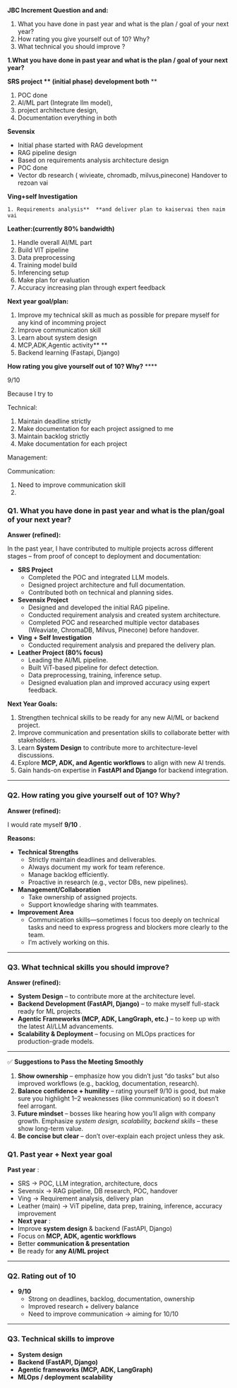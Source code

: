 **JBC Increment Question and and:**

1. What you have done in past year and what is the plan / goal of your next year?
2. How rating you give yourself out of 10? Why?
3. What technical you should improve ?

**1.What you have done in past year and what is the plan / goal of your next year?** 

**SRS project ** (initial phase) development both** **

1. POC done
2. AI/ML part (Integrate llm model),
3. project architecture design,
4. Documentation everything in both

**Sevensix**

* Initial phase started with RAG development
* RAG pipeline design
* Based on requirements analysis architecture design
* POC done
* Vector db research ( wivieate, chromadb, milvus,pinecone) Handover to rezoan vai

**Ving+self Investigation**

    1. Requirements analysis**  **and deliver plan to kaiservai then naim vai


**Leather:(currently 80% bandwidth)**

1. Handle overall AI/ML part
2. Build VIT pipeline
3. Data preprocessing
4. Training model build
5. Inferencing setup
6. Make plan for evaluation
7. Accuracy increasing plan through expert feedback






**Next year goal/plan:**

1. Improve my technical skill as much as possible for prepare myself for any kind of incomming project
3. Improve communication skill
4. Learn about system design
5. MCP,ADK,Agentic activity** **
6. Backend learning (Fastapi, Django)


**How rating you give yourself out of 10? Why?** ****

9/10

Because I try to

Technical:

1. Maintain deadline strictly
2. Make documentation for each project assigned to me
3. Maintain backlog strictly
4. Make documentation for each project

Management:

Communication:

1. Need to improve communication skill
2. 















### **Q1. What you have done in past year and what is the plan/goal of your next year?**

**Answer (refined):**

In the past year, I have contributed to multiple projects across different stages – from proof of concept to deployment and documentation:

* **SRS Project**
  * Completed the POC and integrated LLM models.
  * Designed project architecture and full documentation.
  * Contributed both on technical and planning sides.
* **Sevensix Project**
  * Designed and developed the initial RAG pipeline.
  * Conducted requirement analysis and created system architecture.
  * Completed POC and researched multiple vector databases (Weaviate, ChromaDB, Milvus, Pinecone) before handover.
* **Ving + Self Investigation**
  * Conducted requirement analysis and prepared the delivery plan.
* **Leather Project (80% focus)**
  * Leading the AI/ML pipeline.
  * Built ViT-based pipeline for defect detection.
  * Data preprocessing, training, inference setup.
  * Designed evaluation plan and improved accuracy using expert feedback.

**Next Year Goals:**

1. Strengthen technical skills to be ready for any new AI/ML or backend project.
2. Improve communication and presentation skills to collaborate better with stakeholders.
3. Learn **System Design** to contribute more to architecture-level discussions.
4. Explore **MCP, ADK, and Agentic workflows** to align with new AI trends.
5. Gain hands-on expertise in **FastAPI and Django** for backend integration.

---

### **Q2. How rating you give yourself out of 10? Why?**

**Answer (refined):**

I would rate myself  **9/10** .

**Reasons:**

* **Technical Strengths**
  * Strictly maintain deadlines and deliverables.
  * Always document my work for team reference.
  * Manage backlog efficiently.
  * Proactive in research (e.g., vector DBs, new pipelines).
* **Management/Collaboration**
  * Take ownership of assigned projects.
  * Support knowledge sharing with teammates.
* **Improvement Area**
  * Communication skills—sometimes I focus too deeply on technical tasks and need to express progress and blockers more clearly to the team.
  * I’m actively working on this.

---

### **Q3. What technical skills you should improve?**

**Answer (refined):**

* **System Design** – to contribute more at the architecture level.
* **Backend Development (FastAPI, Django)** – to make myself full-stack ready for ML projects.
* **Agentic Frameworks (MCP, ADK, LangGraph, etc.)** – to keep up with the latest AI/LLM advancements.
* **Scalability & Deployment** – focusing on MLOps practices for production-grade models.

---

✅ **Suggestions to Pass the Meeting Smoothly**

1. **Show ownership** – emphasize how you didn’t just “do tasks” but also improved workflows (e.g., backlog, documentation, research).
2. **Balance confidence + humility** – rating yourself 9/10 is good, but make sure you highlight 1–2 weaknesses (like communication) so it doesn’t feel arrogant.
3. **Future mindset** – bosses like hearing how you’ll align with company growth. Emphasize *system design, scalability, backend skills* – these show long-term value.
4. **Be concise but clear** – don’t over-explain each project unless they ask.




### **Q1. Past year + Next year goal**

**Past year** :

* SRS → POC, LLM integration, architecture, docs
* Sevensix → RAG pipeline, DB research, POC, handover
* Ving → Requirement analysis, delivery plan
* Leather (main) → ViT pipeline, data prep, training, inference, accuracy improvement
* **Next year** :
* Improve **system design** & backend (FastAPI, Django)
* Focus on **MCP, ADK, agentic workflows**
* Better **communication & presentation**
* Be ready for **any AI/ML project**

---

### **Q2. Rating out of 10**

* **9/10**
  * Strong on deadlines, backlog, documentation, ownership
  * Improved research + delivery balance
  * Need to improve communication → aiming for 10/10

---

### **Q3. Technical skills to improve**

* **System design**
* **Backend (FastAPI, Django)**
* **Agentic frameworks (MCP, ADK, LangGraph)**
* **MLOps / deployment scalability**
